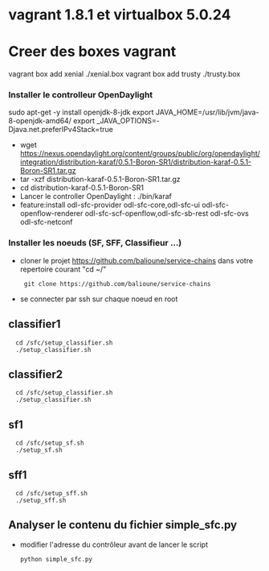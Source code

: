 # vagrant 1.8.1 et virtualbox 5.0.24

# Creer des boxes vagrant
vagrant box add xenial ./xenial.box
vagrant box add trusty ./trusty.box

### Installer le controlleur OpenDaylight

sudo apt-get -y install openjdk-8-jdk
export JAVA_HOME=/usr/lib/jvm/java-8-openjdk-amd64/
export _JAVA_OPTIONS=-Djava.net.preferIPv4Stack=true 

- wget https://nexus.opendaylight.org/content/groups/public/org/opendaylight/integration/distribution-karaf/0.5.1-Boron-SR1/distribution-karaf-0.5.1-Boron-SR1.tar.gz
- tar -xzf distribution-karaf-0.5.1-Boron-SR1.tar.gz
- cd distribution-karaf-0.5.1-Boron-SR1
- Lancer le controller OpenDaylight : ./bin/karaf
- feature:install odl-sfc-provider odl-sfc-core,odl-sfc-ui odl-sfc-openflow-renderer odl-sfc-scf-openflow,odl-sfc-sb-rest odl-sfc-ovs odl-sfc-netconf

### Installer les noeuds (SF, SFF, Classifieur ...)

- cloner le projet https://github.com/balioune/service-chains dans votre repertoire courant "cd ~/"

       git clone https://github.com/balioune/service-chains 
	   
- se connecter par ssh sur chaque noeud en root

## classifier1
      cd /sfc/setup_classifier.sh
      ./setup_classifier.sh

## classifier2
      cd /sfc/setup_classifier.sh
      ./setup_classifier.sh

## sf1
      cd /sfc/setup_sf.sh
      ./setup_sf.sh

## sff1
      cd /sfc/setup_sff.sh
      ./setup_sff.sh

## Analyser le contenu du fichier simple_sfc.py
- modifier l'adresse du contrôleur avant de lancer le script

      python simple_sfc.py
